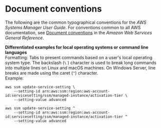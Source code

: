 # Document conventions<a name="docconventions"></a>

The following are the common typographical conventions for the *AWS Systems Manager User Guide*\. For conventions common to all AWS documentation, see [Document conventions](https://docs.aws.amazon.com/general/latest/gr/docconventions.html) in the *Amazon Web Services General Reference*\.

**Differentiated examples for local operating systems or command line languages**  
Formatting: Tabs to present commands based on a user's local operating system type\. The backslash \(`\` \) character is used to break long commands into multiple lines on Linux and macOS machines\. On Windows Server, line breaks are made using the caret \(`^`\) character\.  
Example:  

```
aws ssm update-service-setting \
    --setting-id arn:aws:ssm:region:aws-account-id:servicesetting/ssm/managed-instance/activation-tier \
    --setting-value advanced
```

```
aws ssm update-service-setting ^
    --setting-id arn:aws:ssm:region:aws-account-id:servicesetting/ssm/managed-instance/activation-tier ^
    --setting-value advanced
```